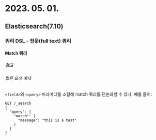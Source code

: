 # 2023. 05. 01.

## Elasticsearch(7.10)

### 쿼리 DSL - 전문(full text) 쿼리

#### Match 쿼리

##### 참고

###### 짧은 요청 예제

`<field>`와 `<query>` 파라미터를 조합해 match 쿼리를 단순화할 수 있다. 예를 들어:

```http
GET /_search
{
  "query": {
    "match": {
      "message": "this is a test"
    }
  }
}
```


